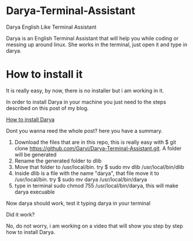 # Darya-Terminal-Assistant
Darya English Like Terminal Assistant

Darya is an English Terminal Assistant that will help you while coding or messing up around linux.
She works in the terminal, just open it and type in darya.

# How to install it

It is really easy, by now, there is no installer but i am working in it.

In order to install Darya in your machine you just need to the steps described on this
post of my blog.

[How to install Darya](http://gogaryi.blogspot.mx/2017/04/how-to-install-darya-terminal-assistant.html)

Dont you wanna reed the whole post? here you have a summary.

1. Download the files that are in this repo, this is really easy with $ git clone https://github.com/Garyi/Darya-Terminal-Assistant.git. A folder will be generated
2. Rename the generated folder to dlib
3. Move that folder to /usr/local/bin. try $ sudo mv dlib /usr/local/bin/dlib
4. Inside dlib is a file with the name "darya", that file move it to /usr/local/bin. try $ sudo mv darya /usr/local/bin/darya
5. type in terminal sudo chmod 755 /usr/local/bin/darya, this will make darya execuable

Now darya should work, test it typing darya in your terminal

Did it work?

No, do not  worry, i am working on a video that will show you step by step how to install Darya.
